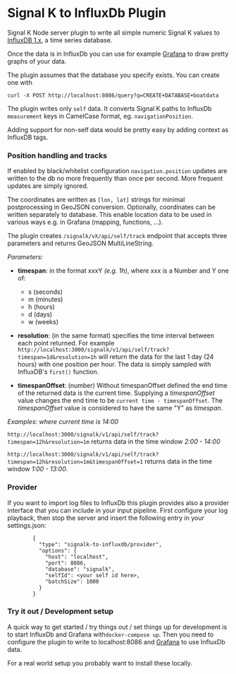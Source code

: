 # Signal K to InfluxDb Plugin
Signal K Node server plugin to write all simple numeric Signal K values to [InfluxDB 1.x](https://docs.influxdata.com/influxdb/v1.8/), a time series database.

Once the data is in InfluxDb you can use for example [Grafana](http://grafana.org/) to draw pretty graphs of your data.

The plugin assumes that the database you specify exists. You can create one with

`curl -X POST http://localhost:8086/query?q=CREATE+DATABASE+boatdata`

The plugin writes only `self` data. It converts Signal K paths to InfluxDb `measurement` keys in CamelCase format, eg. `navigationPosition`.

Adding support for non-self data would be pretty easy by adding context as InfluxDB tags.

### Position handling and tracks

If enabled by black/whitelist configuration `navigation.position` updates are written to the db no more frequently than once per second. More frequent updates are simply ignored.

The coordinates are written as `[lon, lat]` strings for minimal postprocessing in GeoJSON conversion.
Optionally, coordinates can be written separately to database. This enable location data to be used in various ways e.g. in Grafana (mapping, functions, ...).

The plugin creates `/signalk/vX/api/self/track` endpoint that accepts three parameters and returns GeoJSON MultiLineString. 

_Parameters:_
- __timespan__: in the format xxxY _(e.g. 1h)_, where xxx is a Number and Y one of:
  - s  (seconds)
  - m  (minutes)
  - h  (hours)
  - d  (days)
  - w  (weeks)

- __resolution__: (in the same format)
specifies the time interval between each point returned.
For example `http://localhost:3000/signalk/v1/api/self/track?timespan=1d&resolution=1h` will return the data for the last 1 day (24 hours) with one position per hour. The data is simply sampled with InfluxDB's `first()` function.

- __timespanOffset__: (number) 
Without timespanOffset defined the end time of the returned data is the current time. Supplying a _timespanOffset_ value changes the end time to be `current time - timespanOffset`. The _timespanOffset_ value is considered to have the same "Y" as  _timespan_.

_Examples: where current time is 14:00_

`http://localhost:3000/signalk/v1/api/self/track?timespan=12h&resolution=1m` returns data in the time window _2:00 - 14:00_

`http://localhost:3000/signalk/v1/api/self/track?timespan=12h&resolution=1m&timespanOffset=1` returns data in the time window _1:00 - 13:00_.


### Provider

If you want to import log files to InfluxDb this plugin provides also a provider interface that you can
include in your input pipeline. First configure your log playback, then stop the server and insert the following entry in your settings.json:

```
        {
          "type": "signalk-to-influxdb/provider",
          "options": {
            "host": "localhost",
            "port": 8086,
            "database": "signalk",
            "selfId": <your self id here>,
            "batchSize": 1000
          }
        }
```

### Try it out / Development setup

A quick way to get started / try things out / set things up for development is to start InfluxDb and Grafana with`docker-compose up`. Then you need to configure the plugin to write to localhost:8086 and [Grafana](http://localhost:3001/) to use InfluxDb data.

For a real world setup you probably want to install these locally.
